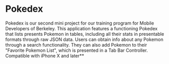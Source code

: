 # Pokedex
Pokedex is our second mini project for our training program for Mobile Developers of Berkeley. This application features a functioning Pokedex that lists presents Pokemon in tables, including all their stats in presentable formats through raw JSON data. Users can obtain info about any Pokemon through a search functionality. They can also add Pokemon to their "Favorite Pokemon List", which is presented in a Tab Bar Controller. Compatible with iPhone X and later**
